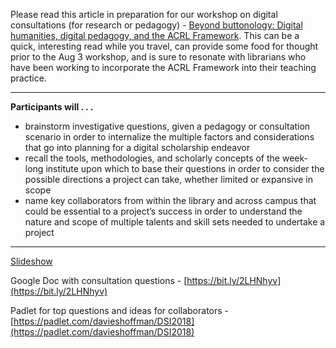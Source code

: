 
Please read this article in preparation for our workshop on digital consultations (for research or pedagogy) - [Beyond buttonology: Digital humanities, digital pedagogy, and the ACRL Framework](https://crln.acrl.org/index.php/crlnews/article/view/16833/18427). This can be a quick, interesting read while you travel, can provide some food for thought prior to the Aug 3 workshop, and is sure to resonate with librarians who have been working to incorporate the ACRL Framework into their teaching practice.

___

**Participants will . . .**
- brainstorm investigative questions, given a pedagogy or consultation scenario in order to internalize the multiple factors and considerations that go into planning for a digital scholarship endeavor
- recall the tools, methodologies, and scholarly concepts of the week-long institute upon which to base their questions in order to consider the possible directions a project can take, whether limited or expansive in scope
- name key collaborators from within the library and across campus that could be essential to a project’s success in order to understand the nature and scope of multiple talents and skill sets needed to undertake a project

___

[Slideshow](https://docs.google.com/presentation/d/1zKh2kiInPxiy0gvInRSt0X3CN990Vu9RYKlCtDdZ2M4/edit?usp=sharing)

Google Doc with consultation questions - [https://bit.ly/2LHNhyv](https://bit.ly/2LHNhyv)

Padlet for top questions and ideas for collaborators - [https://padlet.com/davieshoffman/DSI2018](https://padlet.com/davieshoffman/DSI2018)
